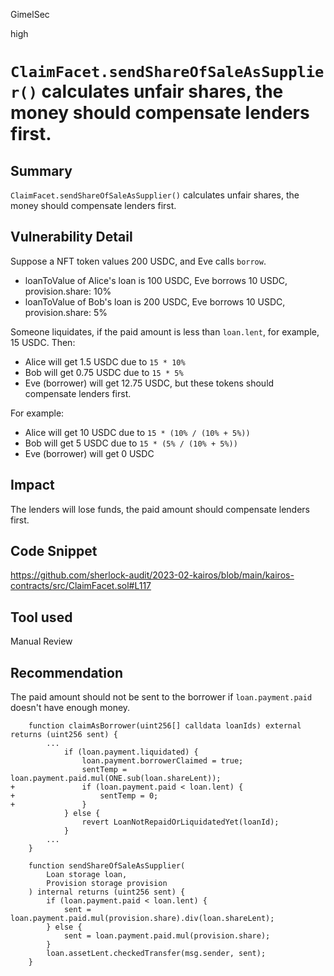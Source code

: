 GimelSec

high

# `ClaimFacet.sendShareOfSaleAsSupplier()` calculates unfair shares, the money should compensate lenders first.

## Summary

`ClaimFacet.sendShareOfSaleAsSupplier()` calculates unfair shares, the money should compensate lenders first.

## Vulnerability Detail

Suppose a NFT token values 200 USDC, and Eve calls `borrow`.
* loanToValue of Alice's loan is 100 USDC, Eve borrows 10 USDC, provision.share: 10%
* loanToValue of Bob's loan is 200 USDC, Eve borrows 10 USDC, provision.share: 5%

Someone liquidates, if the paid amount is less than `loan.lent`, for example, 15 USDC. Then:
* Alice will get 1.5 USDC due to `15 * 10%`
* Bob will get 0.75 USDC due to `15 * 5%`
* Eve (borrower) will get 12.75 USDC, but these tokens should compensate lenders first.

For example:
* Alice will get 10 USDC due to `15 * (10% / (10% + 5%))`
* Bob will get 5 USDC due to `15 * (5% / (10% + 5%))`
* Eve (borrower) will get 0 USDC

## Impact

The lenders will lose funds, the paid amount should compensate lenders first.

## Code Snippet

https://github.com/sherlock-audit/2023-02-kairos/blob/main/kairos-contracts/src/ClaimFacet.sol#L117

## Tool used

Manual Review

## Recommendation

The paid amount should not be sent to the borrower if `loan.payment.paid` doesn't have enough money.

```solidity
    function claimAsBorrower(uint256[] calldata loanIds) external returns (uint256 sent) {
        ...
            if (loan.payment.liquidated) {
                loan.payment.borrowerClaimed = true;
                sentTemp = loan.payment.paid.mul(ONE.sub(loan.shareLent));
+               if (loan.payment.paid < loan.lent) {
+                   sentTemp = 0;
+               }
            } else {
                revert LoanNotRepaidOrLiquidatedYet(loanId);
            }
        ...
    }

    function sendShareOfSaleAsSupplier(
        Loan storage loan,
        Provision storage provision
    ) internal returns (uint256 sent) {
        if (loan.payment.paid < loan.lent) {
            sent = loan.payment.paid.mul(provision.share).div(loan.shareLent);
        } else {
            sent = loan.payment.paid.mul(provision.share);
        }
        loan.assetLent.checkedTransfer(msg.sender, sent);
    }
```
